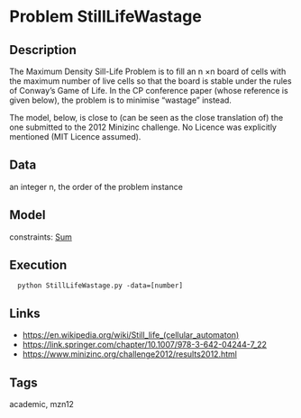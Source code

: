 # Problem StillLifeWastage
## Description
The Maximum Density Sill-Life Problem is to fill an n ×n board of cells with the maximum number of live cells
so that the board is stable under the rules of Conway’s Game of Life.
In the CP conference paper (whose reference is given below), the problem is to minimise “wastage” instead.

The model, below, is close to (can be seen as the close translation of) the one submitted to the 2012 Minizinc challenge.
No Licence was explicitly mentioned (MIT Licence assumed).

## Data
  an integer n, the order of the problem instance

## Model
  constraints: [Sum](http://pycsp.org/documentation/constraints/Sum)

## Execution
```
  python StillLifeWastage.py -data=[number]
```

## Links
  - https://en.wikipedia.org/wiki/Still_life_(cellular_automaton)
  - https://link.springer.com/chapter/10.1007/978-3-642-04244-7_22
  - https://www.minizinc.org/challenge2012/results2012.html

## Tags
  academic, mzn12
